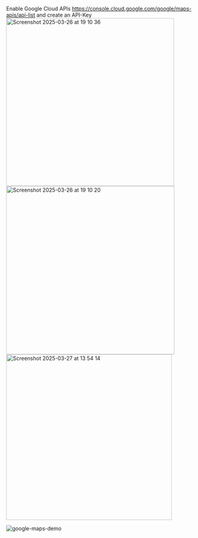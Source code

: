 Enable Google Cloud APIs https://console.cloud.google.com/google/maps-apis/api-list and create an API-Key
<img width="450" alt="Screenshot 2025-03-26 at 19 10 36" src="https://github.com/user-attachments/assets/e95dcbf0-6e61-40df-b3d7-6f5aa1de4213" />
<img width="451" alt="Screenshot 2025-03-26 at 19 10 20" src="https://github.com/user-attachments/assets/9d85fa29-1253-4d21-b357-6a4aee65e82d" />
<img width="444" alt="Screenshot 2025-03-27 at 13 54 14" src="https://github.com/user-attachments/assets/b8186dd6-81a2-4b9f-aeb0-cf1573fddeab" />


![google-maps-demo](https://github.com/user-attachments/assets/8360759a-e603-43a5-b521-a9f51a4fb571)

